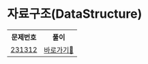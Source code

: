 <h1>자료구조(DataStructure)</h1>

<table>
  <tr>
    <th>문제번호</th>
    <th>풀이</th>
   
  </tr>
  <tr>
    <td> <a href="http://www.naver.com">231312</a> </td>
    <td> <a href="http://www.naver.com">바로가기💨</a> </td>
   
  </tr>
</table>

